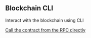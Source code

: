 ## Blockchain CLI 
Interact with the blockchain using CLI 

[Call the contract from the RPC directly](https://stackoverflow.com/questions/48228662/get-token-balance-with-ethereum-rpc)
